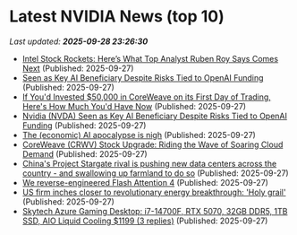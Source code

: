 # Latest NVIDIA News (top 10)
_Last updated: **2025-09-28 23:26:30**_

- [Intel Stock Rockets: Here’s What Top Analyst Ruben Roy Says Comes Next](https://biztoc.com/x/2be97b2d6d4a94a5) (Published: 2025-09-27)
- [Seen as Key AI Beneficiary Despite Risks Tied to OpenAI Funding](https://biztoc.com/x/a5712c9ac2cb68f6) (Published: 2025-09-27)
- [If You'd Invested $50,000 in CoreWeave on its First Day of Trading, Here's How Much You'd Have Now](https://biztoc.com/x/d808eb229897dc63) (Published: 2025-09-27)
- [Nvidia (NVDA) Seen as Key AI Beneficiary Despite Risks Tied to OpenAI Funding](https://finance.yahoo.com/news/nvidia-nvda-seen-key-ai-223936553.html) (Published: 2025-09-27)
- [The (economic) AI apocalypse is nigh](https://pluralistic.net/2025/09/27/econopocalypse/) (Published: 2025-09-27)
- [CoreWeave (CRWV) Stock Upgrade: Riding the Wave of Soaring Cloud Demand](https://finance.yahoo.com/news/coreweave-crwv-stock-upgrade-riding-222614924.html) (Published: 2025-09-27)
- [China's Project Stargate rival is pushing new data centers across the country - and swallowing up farmland to do so](https://www.techradar.com/pro/chinas-project-stargate-rival-is-pushing-new-data-centers-across-the-country-and-swallowing-up-farmland-to-do-that) (Published: 2025-09-27)
- [We reverse-engineered Flash Attention 4](https://modal.com/blog/reverse-engineer-flash-attention-4) (Published: 2025-09-27)
- [US firm inches closer to revolutionary energy breakthrough: 'Holy grail'](https://www.yahoo.com/news/articles/us-firm-inches-closer-revolutionary-211500619.html) (Published: 2025-09-27)
- [Skytech Azure Gaming Desktop: i7-14700F, RTX 5070, 32GB DDR5, 1TB SSD, AIO Liquid Cooling $1199 (3 replies)](https://slickdeals.net/f/18640156-skytech-azure-gaming-desktop-i7-14700f-rtx-5070-32gb-ddr5-1tb-ssd-aio-liquid-cooling-1199) (Published: 2025-09-27)
